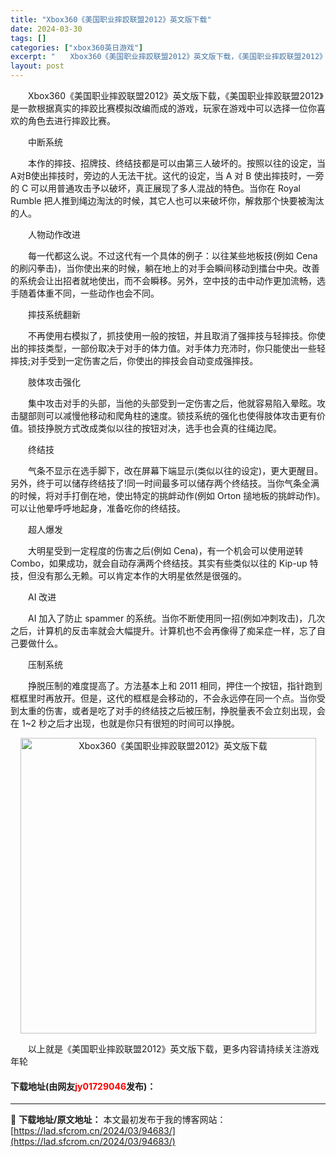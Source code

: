 ```yaml
---
title: "Xbox360《美国职业摔跤联盟2012》英文版下载"
date: 2024-03-30
tags: []
categories: ["xbox360英日游戏"]
excerpt: "　　Xbox360《美国职业摔跤联盟2012》英文版下载，《美国职业摔跤联盟2012》是一款根据真实的摔跤比赛模拟改编而成的游戏，玩家在游戏中可以选择一位你喜欢的角色去进行摔跤比赛。 　　中断系统 　　本作的摔技、招牌技、终结技都是可以由第三人破坏的。按照以往的设定，当A对B使出摔技时，旁边的人无法&hellip;"
layout: post
---
```


 <p>　　Xbox360《美国职业摔跤联盟2012》英文版下载，《美国职业摔跤联盟2012》是一款根据真实的摔跤比赛模拟改编而成的游戏，玩家在游戏中可以选择一位你喜欢的角色去进行摔跤比赛。</p> <p>　　中断系统</p> <p>　　本作的摔技、招牌技、终结技都是可以由第三人破坏的。按照以往的设定，当A对B使出摔技时，旁边的人无法干扰。这代的设定，当 A 对 B 使出摔技时，一旁的 C 可以用普通攻击予以破坏，真正展现了多人混战的特色。当你在 Royal Rumble 把人推到绳边淘汰的时候，其它人也可以来破坏你，解救那个快要被淘汰的人。</p> <p>　　人物动作改进</p> <p>　　每一代都这么说。不过这代有一个具体的例子：以往某些地板技(例如 Cena 的刷闪拳击)，当你使出来的时候，躺在地上的对手会瞬间移动到擂台中央。改善的系统会让出招者就地使出，而不会瞬移。另外，空中技的击中动作更加流畅，选手随着体重不同，一些动作也会不同。</p> <p>　　摔技系统翻新</p> <p>　　不再使用右模拟了，抓技使用一般的按钮，并且取消了强摔技与轻摔技。你使出的摔技类型，一部份取决于对手的体力值。对手体力充沛时，你只能使出一些轻摔技;对手受到一定伤害之后，你使出的摔技会自动变成强摔技。</p> <p>　　肢体攻击强化</p> <p>　　集中攻击对手的头部，当他的头部受到一定伤害之后，他就容易陷入晕眩。攻击腿部则可以减慢他移动和爬角柱的速度。锁技系统的强化也使得肢体攻击更有价值。锁技挣脱方式改成类似以往的按钮对决，选手也会真的往绳边爬。</p> <p>　　终结技</p> <p>　　气条不显示在选手脚下，改在屏幕下端显示(类似以往的设定)，更大更醒目。另外，终于可以储存终结技了!同一时间最多可以储存两个终结技。当你气条全满的时候，将对手打倒在地，使出特定的挑衅动作(例如 Orton 搥地板的挑衅动作)。可以让他晕呼呼地起身，准备吃你的终结技。</p> <p>　　超人爆发</p> <p>　　大明星受到一定程度的伤害之后(例如 Cena)，有一个机会可以使用逆转 Combo，如果成功，就会自动存满两个终结技。其实有些类似以往的 Kip-up 特技，但没有那么无赖。可以肯定本作的大明星依然是很强的。</p> <p>　　AI 改进</p> <p>　　AI 加入了防止 spammer 的系统。当你不断使用同一招(例如冲刺攻击)，几次之后，计算机的反击率就会大幅提升。计算机也不会再像得了痴呆症一样，忘了自己要做什么。</p> <p>　　压制系统</p> <p>　　挣脱压制的难度提高了。方法基本上和 2011 相同，押住一个按钮，指针跑到框框里时再放开。但是，这代的框框是会移动的，不会永远停在同一个点。当你受到太重的伤害，或者是吃了对手的终结技之后被压制，挣脱量表不会立刻出现，会在 1~2 秒之后才出现，也就是你只有很短的时间可以挣脱。</p> <p align="center"><img align="" border="0" src="https://lad.sfcrom.cn/wp-content/uploads/2024/03/20240330_6607d47b92ff1.jpg" width="473" alt="Xbox360《美国职业摔跤联盟2012》英文版下载" /></p> <p>　　以上就是《美国职业摔跤联盟2012》英文版下载，更多内容请持续关注游戏年轮</p> <p><h4>下载地址(由网友<font color="red">jy01729046</font>发布)：</h4></p> 

---
📖 **下载地址/原文地址：** 本文最初发布于我的博客网站：[https://lad.sfcrom.cn/2024/03/94683/](https://lad.sfcrom.cn/2024/03/94683/)
